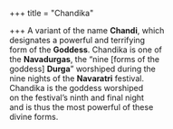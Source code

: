+++
title = "Chandika"

+++
A variant of the name **Chandi**, which  
designates a powerful and terrifying  
form of the **Goddess**. Chandika is one of  
the **Navadurgas**, the “nine [forms of the  
goddess] **Durga**” worshiped during the  
nine nights of the **Navaratri** festival.  
Chandika is the goddess worshiped  
on the festival’s ninth and final night  
and is thus the most powerful of these  
divine forms.